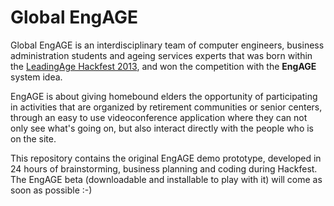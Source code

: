 Global EngAGE
============

Global EngAGE is an interdisciplinary team of computer engineers, business administration students and ageing services experts that was born within the [LeadingAge Hackfest 2013](leadingagehackfest.org), and won the competition with the **EngAGE** system idea. 

EngAGE is about giving homebound elders the opportunity of participating in activities that are organized by retirement communities or senior centers, through an easy to use videoconference application where they can not only see what's going on, but also interact directly with the people who is on the site. 

This repository contains the original EngAGE demo prototype, developed in 24 hours of brainstorming, business planning and coding during Hackfest. The EngAGE beta (downloadable and installable to play with it) will come as soon as possible :-) 
